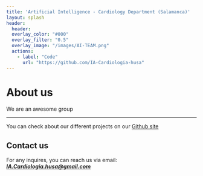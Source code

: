 ```yaml
---
title: 'Artificial Intelligence - Cardiology Department (Salamanca)'
layout: splash
header:
  header:
  overlay_color: "#000"
  overlay_filter: "0.5"
  overlay_image: "/images/AI-TEAM.png"
  actions:
    - label: "Code"
      url: "https://github.com/IA-Cardiologia-husa"
---
```


# About us

We are an awesome group

---

You can check about our different projects on our [Github site](https://github.com/IA-Cardiologia-husa)


## Contact us

For any inquires, you can reach us via email: **_[IA.Cardiologia.husa@gmail.com](mailto:IA.Cardiologia.husa@gmail.com)_**